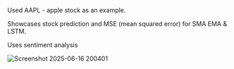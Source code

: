 Used AAPL - apple stock as an example.

Showcases stock prediction and MSE (mean squared error) for SMA EMA & LSTM.

Uses sentiment analysis

![Screenshot 2025-06-16 200401](https://github.com/user-attachments/assets/6db85f59-f13f-40a0-96dd-ad14cf9abeb8)
